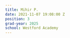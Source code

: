 ```yaml
---
title: Mihir P.
date: 2021-11-07 19:08:00 Z
position: 3
grad-year: 2025
school: Westford Academy
---
```


